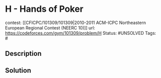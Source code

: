# H - Hands of Poker

contest: [[CFICPC/101309/101309|2010-2011 ACM-ICPC Northeastern European Regional Contest (NEERC 10)]]
url: https://codeforces.com/gym/101309/problem/H
Status: #UNSOLVED
Tags: #

## Description

## Solution

